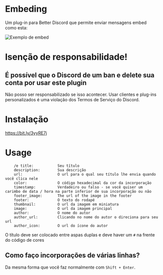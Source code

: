 # Embeding

Um plug-in para Better Discord que permite enviar mensagens embed como esta:

![Exemplo de embed](https://raw.githubusercontent.com/Fraserbc/BetterDiscord-Embeds/master/images/embed_example1.PNG)

# Isenção de responsabilidade!
## É possível que o Discord de um ban e delete sua conta por usar este plugin
Não posso ser responsabilizado se isso acontecer. Usar clientes e plug-ins personalizados é uma violação dos Termos de Serviço do Discord.

# Instalação
https://bit.ly/3yyRE7j


# Usage
```
    /e title:           Seu título
    description:        Sua descrição
    url:                O url para o qual seu título lhe envia quando você clica nele
    color:              O código hexadecimal da cor da incorporação
    timestamp:          Verdadeiro ou falso - se você quiser um carimbo de data / hora na parte inferior de sua incorporação ou não
    footer_image:       The url of the image in the footer
    footer:             O texto do rodapé
    thumbnail:          O url da imagem em miniatura
    image:              O url da imagem principal
    author:             O nome do autor
    author_url:         Clicando no nome do autor o direciona para seu url
    author_icon:        O url do ícone do autor
```

O título deve ser colocado entre aspas duplas e deve haver um `#` na frente do código de cores

## Como faço incorporações de várias linhas?

Da mesma forma que você faz normalmente com `Shift + Enter`.
